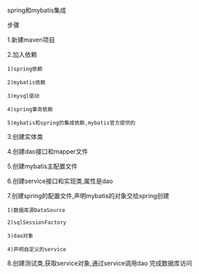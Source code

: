 spring和mybatis集成

步骤

1.新建maven项目

2.加入依赖

    1)spring依赖

    2)mybatis依赖

    3)mysql驱动

    4)spring事务依赖

    5)mybatis和spring的集成依赖,mybatis官方提供的

3.创建实体类

4.创建dao接口和mapper文件

5.创建mybatis主配置文件

6.创建service接口和实现类,属性是dao

7.创建spring的配置文件,声明mybatis的对象交给spring创建
    
    1)数据库源DataSource
    
    2)sqlSessionFactory
    
    3)dao对象
    
    4)声明自定义的service
    
8.创建测试类,获取service对象,通过service调用dao
完成数据库访问